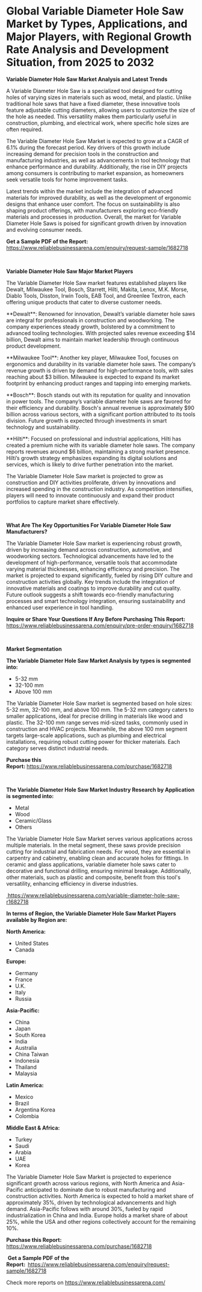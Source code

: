 <p><h1>Global Variable Diameter Hole Saw Market by Types, Applications, and Major Players, with Regional Growth Rate Analysis and Development Situation, from 2025 to 2032</h1></p><p><strong>Variable Diameter Hole Saw Market Analysis and Latest Trends</strong></p>
<p><p>A Variable Diameter Hole Saw is a specialized tool designed for cutting holes of varying sizes in materials such as wood, metal, and plastic. Unlike traditional hole saws that have a fixed diameter, these innovative tools feature adjustable cutting diameters, allowing users to customize the size of the hole as needed. This versatility makes them particularly useful in construction, plumbing, and electrical work, where specific hole sizes are often required.</p><p>The Variable Diameter Hole Saw Market is expected to grow at a CAGR of 6.1% during the forecast period. Key drivers of this growth include increasing demand for precision tools in the construction and manufacturing industries, as well as advancements in tool technology that enhance performance and durability. Additionally, the rise in DIY projects among consumers is contributing to market expansion, as homeowners seek versatile tools for home improvement tasks. </p><p>Latest trends within the market include the integration of advanced materials for improved durability, as well as the development of ergonomic designs that enhance user comfort. The focus on sustainability is also shaping product offerings, with manufacturers exploring eco-friendly materials and processes in production. Overall, the market for Variable Diameter Hole Saws is poised for significant growth driven by innovation and evolving consumer needs.</p></p>
<p><strong>Get a Sample PDF of the Report:&nbsp;</strong> <a href="https://www.reliablebusinessarena.com/enquiry/request-sample/1682718?utm_campaign=1871&utm_medium=2&utm_source=Github&utm_content=ia&utm_term=19022025&utm_id=variable-diameter-hole-saw">https://www.reliablebusinessarena.com/enquiry/request-sample/1682718</a></p>
<p>&nbsp;</p>
<p><strong>Variable Diameter Hole Saw Major Market Players</strong></p>
<p><p>The Variable Diameter Hole Saw market features established players like Dewalt, Milwaukee Tool, Bosch, Starrett, Hilti, Makita, Lenox, M.K. Morse, Diablo Tools, Disston, Irwin Tools, EAB Tool, and Greenlee Textron, each offering unique products that cater to diverse customer needs.</p><p>**Dewalt**: Renowned for innovation, Dewalt’s variable diameter hole saws are integral for professionals in construction and woodworking. The company experiences steady growth, bolstered by a commitment to advanced tooling technologies. With projected sales revenue exceeding $14 billion, Dewalt aims to maintain market leadership through continuous product development.</p><p>**Milwaukee Tool**: Another key player, Milwaukee Tool, focuses on ergonomics and durability in its variable diameter hole saws. The company’s revenue growth is driven by demand for high-performance tools, with sales reaching about $3 billion. Milwaukee is expected to expand its market footprint by enhancing product ranges and tapping into emerging markets.</p><p>**Bosch**: Bosch stands out with its reputation for quality and innovation in power tools. The company’s variable diameter hole saws are favored for their efficiency and durability. Bosch's annual revenue is approximately $90 billion across various sectors, with a significant portion attributed to its tools division. Future growth is expected through investments in smart technology and sustainability.</p><p>**Hilti**: Focused on professional and industrial applications, Hilti has created a premium niche with its variable diameter hole saws. The company reports revenues around $6 billion, maintaining a strong market presence. Hilti’s growth strategy emphasizes expanding its digital solutions and services, which is likely to drive further penetration into the market.</p><p>The Variable Diameter Hole Saw market is projected to grow as construction and DIY activities proliferate, driven by innovations and increased spending in the construction industry. As competition intensifies, players will need to innovate continuously and expand their product portfolios to capture market share effectively.</p></p>
<p>&nbsp;</p>
<p><strong>What Are The Key Opportunities For Variable Diameter Hole Saw Manufacturers?</strong></p>
<p><p>The Variable Diameter Hole Saw market is experiencing robust growth, driven by increasing demand across construction, automotive, and woodworking sectors. Technological advancements have led to the development of high-performance, versatile tools that accommodate varying material thicknesses, enhancing efficiency and precision. The market is projected to expand significantly, fueled by rising DIY culture and construction activities globally. Key trends include the integration of innovative materials and coatings to improve durability and cut quality. Future outlook suggests a shift towards eco-friendly manufacturing processes and smart technology integration, ensuring sustainability and enhanced user experience in tool handling.</p></p>
<p><strong>Inquire or Share Your Questions If Any Before Purchasing This Report:</strong> <a href="https://www.reliablebusinessarena.com/enquiry/pre-order-enquiry/1682718?utm_campaign=1871&utm_medium=2&utm_source=Github&utm_content=ia&utm_term=19022025&utm_id=variable-diameter-hole-saw">https://www.reliablebusinessarena.com/enquiry/pre-order-enquiry/1682718</a></p>
<p>&nbsp;</p>
<p><strong>Market Segmentation</strong></p>
<p><strong>The Variable Diameter Hole Saw Market Analysis by types is segmented into:</strong></p>
<p><ul><li>5-32 mm</li><li>32-100 mm</li><li>Above 100 mm</li></ul></p>
<p><p>The Variable Diameter Hole Saw market is segmented based on hole sizes: 5-32 mm, 32-100 mm, and above 100 mm. The 5-32 mm category caters to smaller applications, ideal for precise drilling in materials like wood and plastic. The 32-100 mm range serves mid-sized tasks, commonly used in construction and HVAC projects. Meanwhile, the above 100 mm segment targets large-scale applications, such as plumbing and electrical installations, requiring robust cutting power for thicker materials. Each category serves distinct industrial needs.</p></p>
<p><strong>Purchase this Report:&nbsp;</strong><a href="https://www.reliablebusinessarena.com/purchase/1682718?utm_campaign=1871&utm_medium=2&utm_source=Github&utm_content=ia&utm_term=19022025&utm_id=variable-diameter-hole-saw">https://www.reliablebusinessarena.com/purchase/1682718</a></p>
<p>&nbsp;</p>
<p><strong>The Variable Diameter Hole Saw Market Industry Research by Application is segmented into:</strong></p>
<p><ul><li>Metal</li><li>Wood</li><li>Ceramic/Glass</li><li>Others</li></ul></p>
<p><p>The Variable Diameter Hole Saw Market serves various applications across multiple materials. In the metal segment, these saws provide precision cutting for industrial and fabrication needs. For wood, they are essential in carpentry and cabinetry, enabling clean and accurate holes for fittings. In ceramic and glass applications, variable diameter hole saws cater to decorative and functional drilling, ensuring minimal breakage. Additionally, other materials, such as plastic and composite, benefit from this tool's versatility, enhancing efficiency in diverse industries.</p></p>
<p><a href="https://www.reliablebusinessarena.com/variable-diameter-hole-saw-r1682718?utm_campaign=1871&utm_medium=2&utm_source=Github&utm_content=ia&utm_term=19022025&utm_id=variable-diameter-hole-saw">&nbsp;https://www.reliablebusinessarena.com/variable-diameter-hole-saw-r1682718</a></p>
<p><strong>In terms of Region, the Variable Diameter Hole Saw Market Players available by Region are:</strong></p>
<p>
    <p> <strong> North America: </strong>
        <ul>
            <li>United States</li>
            <li>Canada</li>
        </ul>
        </p> 
    <p> <strong> Europe: </strong>
        <ul>
            <li>Germany</li>
            <li>France</li>
            <li>U.K.</li>
            <li>Italy</li>
            <li>Russia</li>
        </ul>
        </p> 
    <p> <strong> Asia-Pacific: </strong>
        <ul>
            <li>China</li>
            <li>Japan</li>
            <li>South Korea</li>
            <li>India</li>
            <li>Australia</li>
            <li>China Taiwan</li>
            <li>Indonesia</li>
            <li>Thailand</li>
            <li>Malaysia</li>
        </ul>
        </p> 
    <p> <strong> Latin America: </strong>
        <ul>
            <li>Mexico</li>
            <li>Brazil</li>
            <li>Argentina Korea</li>
            <li>Colombia</li>
        </ul>
        </p> 
    <p> <strong> Middle East & Africa: </strong>
        <ul>
            <li>Turkey</li>
            <li>Saudi</li>
            <li>Arabia</li>
            <li>UAE</li>
            <li>Korea</li>
        </ul>
    </p>
    </p>
<p><p>The Variable Diameter Hole Saw Market is projected to experience significant growth across various regions, with North America and Asia-Pacific anticipated to dominate due to robust manufacturing and construction activities. North America is expected to hold a market share of approximately 35%, driven by technological advancements and high demand. Asia-Pacific follows with around 30%, fueled by rapid industrialization in China and India. Europe holds a market share of about 25%, while the USA and other regions collectively account for the remaining 10%.</p></p>
<p><strong>Purchase this Report: </strong><a href="https://www.reliablebusinessarena.com/purchase/1682718?utm_campaign=1871&utm_medium=2&utm_source=Github&utm_content=ia&utm_term=19022025&utm_id=variable-diameter-hole-saw">https://www.reliablebusinessarena.com/purchase/1682718</a></p>
<p>&nbsp;<strong>Get a Sample PDF of the Report:&nbsp;&nbsp;</strong><a href="https://www.reliablebusinessarena.com/enquiry/request-sample/1682718?utm_campaign=1871&utm_medium=2&utm_source=Github&utm_content=ia&utm_term=19022025&utm_id=variable-diameter-hole-saw">https://www.reliablebusinessarena.com/enquiry/request-sample/1682718</a></p>
<p><strong></strong></p>
<p>Check more reports on <a href="https://www.reliablebusinessarena.com/?utm_campaign=1871&utm_medium=2&utm_source=Github&utm_content=ia&utm_term=19022025&utm_id=variable-diameter-hole-saw">https://www.reliablebusinessarena.com/</a></p>